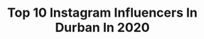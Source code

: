 ---
title: Top 10 Instagram Influencers In Durban In 2020
description: >-
  Find top Instagram influencers in Durban in 2020. Most popular hashtags: #ad #texaco #keepgoing #covid.
platform: Instagram
profiles:
  - username: "ilhaamxsch"
    fullname: >-
      Ilhaam Schrueder 🎨 إلهام
    location: "South Africa"
    followers: 8236
    engagement: 1010
    commentsToLikes: 0.035058
    avatar: "https://scontent-lhr8-1.cdninstagram.com/v/t51.2885-19/s320x320/82200549_794080204430078_4830044535167909888_n.jpg?_nc_ht=scontent-lhr8-1.cdninstagram.com&_nc_ohc=HCnz-tflTkkAX_nXOpS&oh=6fd2fd4f922a3140a060510aff00cde7&oe=5EBA1C8C"
    verified: false
    hashtags: "#valentinesmakeup, #valentines, #bealmayzingwithilhaam, #actualcheekbones"
  - username: "jeannimulder"
    fullname: >-
      Jeanni Mulder 🐥
    location: "South Africa"
    followers: 25898
    engagement: 514
    commentsToLikes: 0.009997
    avatar: "https://scontent-amt2-1.cdninstagram.com/v/t51.2885-19/s320x320/87828826_258854018441597_3864956007843102720_n.jpg?_nc_ht=scontent-amt2-1.cdninstagram.com&_nc_ohc=8BWleAi5BlEAX9ZNawW&oh=e81489448d00f35ca466a230100dd45c&oe=5EB20787"
    verified: false
    hashtags: "#staysafe, #newnew, #fashun, #letgotothebeach"
  - username: "gugupreciouscele"
    fullname: >-
      Gugu Precious Cele
    location: "South Africa"
    followers: 87494
    engagement: 94
    commentsToLikes: 0.012054
    avatar: "https://scontent-ams4-1.cdninstagram.com/v/t51.2885-19/s320x320/84735103_2721339524640869_5483855827406159872_n.jpg?_nc_ht=scontent-ams4-1.cdninstagram.com&_nc_ohc=3pP8-DfbLP8AX_FIqfN&oh=106196b87d38be445b8b6e60253f2bba&oe=5EB2BC16"
    verified: false
    hashtags: "#foschiniallwoman, #foschinisa, #foschiniforbeauty, #styleidafrica"
  - username: "wobbly_rsa"
    fullname: >-
      Dj Wobbly
    location: "South Africa"
    followers: 26765
    engagement: 171
    commentsToLikes: 0.020628
    avatar: "https://scontent-amt2-1.cdninstagram.com/v/t51.2885-19/s320x320/79991075_595661597660306_2653991855636611072_n.jpg?_nc_ht=scontent-amt2-1.cdninstagram.com&_nc_ohc=y6uZcTSmUfkAX9Bbiyt&oh=52bd4899135d5d455bdf47b6fd959268&oe=5EB7C77C"
    verified: false
    hashtags: "#cleanhealing, #lockdownshots, #beast, #rightnow"
  - username: "innographer"
    fullname: >-
      
    location: "South Africa"
    followers: 19297
    engagement: 211
    commentsToLikes: 0.024635
    avatar: "https://scontent-amt2-1.cdninstagram.com/v/t51.2885-19/s320x320/80491450_664153267654380_121859522246475776_n.jpg?_nc_ht=scontent-amt2-1.cdninstagram.com&_nc_ohc=TQaW1XjZSyoAX-jxIhc&oh=d72d6470cd291016ecc6215ee7928173&oe=5EB7785D"
    verified: false
    hashtags: "#ghmumm, #fashionblogger, #maternityphotography, #nikon"
  - username: "littlejaneflorals"
    fullname: >-
      Amy-Jane (Little Jane)
    location: "South Africa"
    followers: 5391
    engagement: 601
    commentsToLikes: 0.084696
    avatar: "https://scontent-hkg3-2.cdninstagram.com/v/t51.2885-19/s320x320/68927208_436925630250505_9028634422903046144_n.jpg?_nc_ht=scontent-hkg3-2.cdninstagram.com&_nc_ohc=7OeaNbO7lmQAX_eDo-f&oh=8e57620aa162eaa87394388323dc90ce&oe=5EA2517C"
    verified: false
    hashtags: "#orchid, #work, #creativepreneur, #tempuradesign"
  - username: "butch10"
    fullname: >-
      BUTCH JAMES
    location: "South Africa"
    followers: 6386
    engagement: 757
    commentsToLikes: 0.055676
    avatar: "https://scontent-ams4-1.cdninstagram.com/v/t51.2885-19/s320x320/75419806_2514324261955594_6723711425748926464_n.jpg?_nc_ht=scontent-ams4-1.cdninstagram.com&_nc_ohc=53E3aPfssCcAX8hwP8x&oh=5b9655a8e671914d77058d82141abe8e&oe=5EBA39FC"
    verified: false
    hashtags: "#sportunitesus"
  - username: "shaaista_kathree"
    fullname: >-
      Shaa'ista Kathree
    location: "South Africa"
    followers: 8080
    engagement: 581
    commentsToLikes: 0.266139
    avatar: "https://scontent-ams4-1.cdninstagram.com/v/t51.2885-19/s320x320/67468618_341586650129960_6055810411691769856_n.jpg?_nc_ht=scontent-ams4-1.cdninstagram.com&_nc_ohc=yY-PJem0ANYAX_tka2d&oh=197e847f0eca131b268a8906831e43a5&oe=5EB27C57"
    verified: false
    hashtags: "#sponsored, #tetleygreentea, #clarins, #serum"
  - username: "treven_moodley"
    fullname: >-
      Treven Moodley
    location: "South Africa"
    followers: 18162
    engagement: 271
    commentsToLikes: 0.037381
    avatar: "https://scontent-ams4-1.cdninstagram.com/v/t51.2885-19/s320x320/12677421_1569975573323613_1392060690_a.jpg?_nc_ht=scontent-ams4-1.cdninstagram.com&_nc_ohc=WbbkfLdBdLcAX92dKdD&oh=1d4b574721841353ab764c49a0af31a3&oe=5EB72614"
    verified: false
    hashtags: "#styleforman, #wineroute, #animalprint, #tiktoksa"
  - username: "rd_murray"
    fullname: >-
      Richard Murray
    location: "South Africa"
    followers: 72158
    engagement: 323
    commentsToLikes: 0.007167
    avatar: "https://scontent-ams4-1.cdninstagram.com/v/t51.2885-19/s320x320/74603478_2434401540019609_2339937344372604928_n.jpg?_nc_ht=scontent-ams4-1.cdninstagram.com&_nc_ohc=MH3Bh7Ns5pMAX-4D6Y_&oh=b0c1dc482cdc18843c56a959e6697351&oe=5EB23043"
    verified: true
    hashtags: "#pumatrac, #carbon, #abuseypurself, #orca"
---